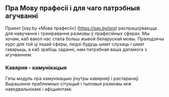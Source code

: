 
## Пра Мову прафесіі і для чаго патрэбныя агучванні

Праект [say.by «Мова прафесіі»] (https://say.by/pro) распрацоўваецца для навучання і трэніравання размовы ў прафесійных сферах. Мы хочам, каб вакол нас стала больш жывой беларускай мовы. Праходзячы курс для той ці іншай сферы, людзі будуць шмат слухаць і шмат гаварыць, а каб зрабіць заданні, нам патрэбная ваша дапамога з агучваннем. 

### Кавярня - камунікацыя
    
Гэты модуль пра камунікацыю ўнутры кавярняў і рэстаранаў. Вырашэнне праблемных сітуацый і тыповыя размовы між наведвальнікамі і афіцыянтамі.

